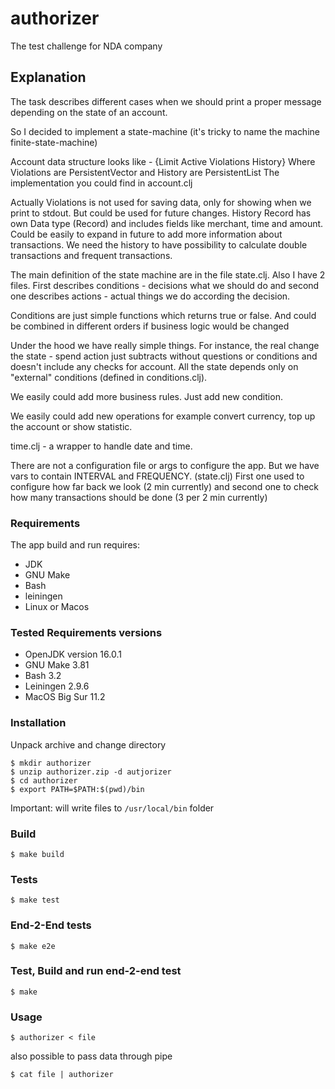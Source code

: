 # authorizer

The test challenge for NDA company

## Explanation

The task describes different cases when we should print a proper message
depending on the state of an account. 

So I decided to implement a state-machine (it's tricky to name the machine finite-state-machine)

Account data structure looks like - {Limit Active Violations History} 
Where Violations are PersistentVector and History are PersistentList
The implementation you could find in account.clj 

Actually Violations is not used for saving data, only for showing when we print to stdout. 
But could be used for future changes. History Record has own Data type (Record) and includes fields like merchant, time and amount.
Could be easily to expand in future to add more information about transactions.
We need the history to have possibility to calculate double transactions and frequent transactions. 

The main definition of the state machine are in the file state.clj. 
Also I have 2 files. First describes conditions - decisions what we should do and second one describes
actions - actual things we do according the decision.

Conditions are just simple functions which returns true or false. 
And could be combined in different orders if business logic would be changed

Under the hood we have really simple things.
For instance, the real change the state - spend action just subtracts without questions or conditions
and doesn't include any checks for account. 
All the state depends only on "external" conditions (defined in conditions.clj).

We easily could add more business rules. Just add new condition. 

We easily could add new operations for example convert currency,
top up the account or show statistic. 

time.clj - a wrapper to handle date and time. 

There are not a configuration file or args to configure the app. 
But we have vars to contain INTERVAL and FREQUENCY. (state.clj)
First one used to configure how far back we look (2 min currently)
and second one to check how many transactions should be done (3 per 2 min currently) 

### Requirements 

The app build and run requires:

- JDK 
- GNU Make
- Bash
- leiningen
- Linux or Macos

### Tested Requirements versions 

 - OpenJDK version 16.0.1
 - GNU Make 3.81
 - Bash 3.2
 - Leiningen 2.9.6
 - MacOS Big Sur 11.2
  
### Installation

Unpack archive and change directory

    $ mkdir authorizer
    $ unzip authorizer.zip -d autjorizer
    $ cd authorizer
    $ export PATH=$PATH:$(pwd)/bin

Important: will write files to ```/usr/local/bin``` folder

### Build

    $ make build

### Tests

    $ make test

### End-2-End tests

    $ make e2e

### Test, Build and run end-2-end test

    $ make

### Usage

    $ authorizer < file 

also possible to pass data through pipe

    $ cat file | authorizer
